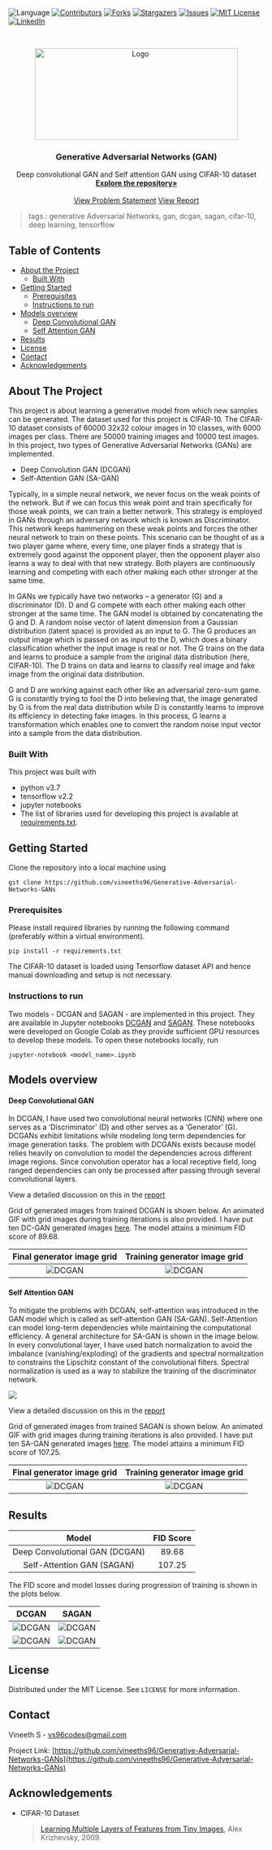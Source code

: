  ![Language](https://img.shields.io/badge/language-python--3.7-blue) [![Contributors][contributors-shield]][contributors-url] [![Forks][forks-shield]][forks-url] [![Stargazers][stars-shield]][stars-url] [![Issues][issues-shield]][issues-url] [![MIT License][license-shield]][license-url] [![LinkedIn][linkedin-shield]][linkedin-url]

<!-- PROJECT LOGO -->
<br />

<p align="center">
  <a href="https://github.com/vineeths96/Generative-Adversarial-Networks-GANs">
    <img src="results/doc_images/logo.jpg" alt="Logo" width="400" height="180">
  </a>
  <h3 align="center">Generative Adversarial Networks (GAN)</h3>
  <p align="center">
    Deep convolutional GAN and Self attention GAN using CIFAR-10 dataset
    <br />
    <a href=https://github.com/vineeths96/Generative-Adversarial-Networks-GANs><strong>Explore the repository»</strong></a>
    <br />
    <br />
    <a href=https://github.com/vineeths96/Generative-Adversarial-Networks-GANs/blob/master/results/Project4.pdf>View Problem Statement</a>
    <a href=https://github.com/vineeths96/Generative-Adversarial-Networks-GANs/blob/master/results/Deep_Learning_Report_4.pdf>View Report</a>
  </p>




</p>

> tags : generative Adversarial Networks, gan,  dcgan, sagan, cifar-10, deep learning, tensorflow

<!-- TABLE OF CONTENTS -->
## Table of Contents

* [About the Project](#about-the-project)
  * [Built With](#built-with)
* [Getting Started](#getting-started)
  * [Prerequisites](#prerequisites)
  * [Instructions to run](#instructions-to-run)
* [Models overview](#models-overview)
  * [Deep Convolutional GAN](#deep-convolutional-gan)
  * [Self Attention GAN](#self-attention-gan)
* [Results](#results)
* [License](#license)
* [Contact](#contact)
* [Acknowledgements](#acknowledgements)



<!-- ABOUT THE PROJECT -->
## About The Project

This project is about learning a generative model from which new samples can be generated. The dataset used for this project is CIFAR-10. The CIFAR-10 dataset consists of 60000 32x32 colour images in 10 classes, with 6000 images per class. There are 50000 training images and 10000 test images.  In this project, two types of Generative Adversarial Networks (GANs) are implemented. 

* Deep Convolution GAN (DCGAN) 
* Self-Attention GAN (SA-GAN) 

Typically, in a simple neural network, we never focus on the weak points of the network. But if we can focus this weak point and train specifically for those weak points, we can train a better network. This strategy is employed in GANs through an adversary network which is known as Discriminator. This network keeps hammering on these weak points and forces the other neural network to train on these points. This scenario can be thought of as a two player game where, every time, one player finds a strategy that is extremely good against the opponent player, then the opponent player also learns a way to deal with that new strategy. Both players are continuously learning and competing with each other making each other stronger at the same time.

In GANs we typically have two networks – a generator (G) and a discriminator (D). D and G compete with each other making each other stronger at the same time. The GAN model is obtained by concatenating the G and D. A random noise vector of latent dimension from a Gaussian distribution (latent space) is provided as an input to G. The G produces an output image which is passed on as input to the D, which does a binary classification whether the input image is real or not. The G trains on the data and learns to produce a sample from the original data distribution (here, CIFAR-10). The D trains on data and learns to classify real image and fake image from the original data distribution.

G and D are working against each other like an adversarial zero-sum game. G is constantly trying to fool the D into believing that, the image generated by G is from the real data distribution while D is constantly learns to improve its efficiency in detecting fake images. In this process, G learns a transformation which enables one to convert the random noise input vector into a sample from the data distribution.

### Built With
This project was built with 

* python v3.7
* tensorflow v2.2
* jupyter notebooks
* The list of libraries used for developing this project is available at [requirements.txt](requirements.txt).



<!-- GETTING STARTED -->

## Getting Started

Clone the repository into a local machine using

```shell
git clone https://github.com/vineeths96/Generative-Adversarial-Networks-GANs
```

### Prerequisites

Please install required libraries by running the following command (preferably within a virtual environment).

```shell
pip install -r requirements.txt
```

The CIFAR-10 dataset is loaded using Tensorflow dataset API and hence manual downloading and setup is not necessary.

### Instructions to run

Two models - DCGAN and SAGAN - are implemented in this project. They are available in Jupyter notebooks [DCGAN](DCGAN.ipynb) and [SAGAN](SAGAN.ipynb). These notebooks were developed on Google Colab as they provide sufficient GPU resources to develop these models. To open these notebooks locally, run

```shell
jupyter-notebook <model_name>.ipynb
```



## Models overview

#### Deep Convolutional GAN

In DCGAN, I have used two convolutional neural networks (CNN) where one serves as a ‘Discriminator’ (D) and other serves as a ‘Generator’ (G). DCGANs exhibit limitations while modeling long term dependencies for image generation tasks. The problem with DCGANs exists because model relies heavily on convolution to model the dependencies across different image regions. Since convolution operator has a local receptive field, long ranged dependencies can only be processed after passing through several convolutional layers. 

View a detailed discussion on this in the [report](Deep_Learning_Report_4.pdf)

Grid of generated images from trained DCGAN is shown below. An animated GIF with grid images during training iterations is also provided. I have put ten DC-GAN generated images [here](./DCGAN/final_images/). The model attains a minimum FID score of 89.68. 

|  Final generator image grid   | Training generator image grid |
| :---------------------------: | :---------------------------: |
| ![DCGAN](./results/DCGAN.png) | ![DCGAN](./results/DCGAN.gif) |



 #### Self Attention GAN

To mitigate the problems with DCGAN, self-attention was introduced in the GAN model which is called as self-attention GAN (SA-GAN). Self-Attention can model long-term dependencies while maintaining the computational efficiency. A general architecture for SA-GAN is shown in the image below. In every convolutional layer, I have used batch normalization to avoid the imbalance (vanishing/exploding) of the gradients and spectral normalization to constrains the Lipschitz constant of the convolutional filters. Spectral normalization is used as a way to stabilize the training of the discriminator network. 

![](./results/doc_images/main_model.png)

View a detailed discussion on this in the [report](Deep_Learning_Report_4.pdf)

Grid of generated images from trained SAGAN is shown below. An animated GIF with grid images during training iterations is also provided. I have put ten SA-GAN generated images [here](./SAGAN/final_images/). The model attains a minimum FID score of 107.25.

|  Final generator image grid   | Training generator image grid |
| :---------------------------: | :---------------------------: |
| ![DCGAN](./results/SAGAN.png) | ![DCGAN](./results/SAGAN.gif) |



<!-- RESULTS -->

## Results

|           **Model**            | **FID Score** |
| :----------------------------: | :-----------: |
| Deep Convolutional GAN (DCGAN) |     89.68     |
|   Self-Attention GAN (SAGAN)   |    107.25     |

The FID score and model losses during progression of training is shown in the plots below.

|                     DCGAN                     |                     SAGAN                     |
| :-------------------------------------------: | :-------------------------------------------: |
| ![DCGAN](./results/doc_images/DCGAN_FID.png)  | ![DCGAN](./results/doc_images/SAGAN_FID.png)  |
| ![DCGAN](./results/doc_images/DCGAN_LOSS.png) | ![DCGAN](./results/doc_images/SAGAN_LOSS.png) |



<!-- LICENSE -->

## License

Distributed under the MIT License. See `LICENSE` for more information.



<!-- CONTACT -->
## Contact

Vineeth S - vs96codes@gmail.com

Project Link: [https://github.com/vineeths96/Generative-Adversarial-Networks-GANs](https://github.com/vineeths96/Generative-Adversarial-Networks-GANs)



<!-- ACKNOWLEDGEMENTS -->
## Acknowledgements

* CIFAR-10 Dataset

  > [Learning Multiple Layers of Features from Tiny Images](https://www.cs.toronto.edu/~kriz/learning-features-2009-TR.pdf), Alex Krizhevsky, 2009.




<!-- MARKDOWN LINKS & IMAGES -->
<!-- https://www.markdownguide.org/basic-syntax/#reference-style-links -->

[contributors-shield]: https://img.shields.io/github/contributors/vineeths96/Generative-Adversarial-Networks-GANs.svg?style=flat-square
[contributors-url]: https://github.com/vineeths96/Generative-Adversarial-Networks-GANs/graphs/contributors
[forks-shield]: https://img.shields.io/github/forks/vineeths96/Generative-Adversarial-Networks-GANs.svg?style=flat-square
[forks-url]: https://github.com/vineeths96/Generative-Adversarial-Networks-GANs/network/members
[stars-shield]: https://img.shields.io/github/stars/vineeths96/Generative-Adversarial-Networks-GANs.svg?style=flat-square
[stars-url]: https://github.com/vineeths96/Generative-Adversarial-Networks-GANs/stargazers
[issues-shield]: https://img.shields.io/github/issues/vineeths96/Generative-Adversarial-Networks-GANs.svg?style=flat-square
[issues-url]: https://github.com/vineeths96/Generative-Adversarial-Networks-GANs/issues
[license-shield]: https://img.shields.io/badge/License-MIT-yellow.svg
[license-url]: https://github.com/vineeths96/Generative-Adversarial-Networks-GANs/blob/master/LICENSE
[linkedin-shield]: https://img.shields.io/badge/-LinkedIn-black.svg?style=flat-square&logo=linkedin&colorB=555
[linkedin-url]: https://linkedin.com/in/vineeths

